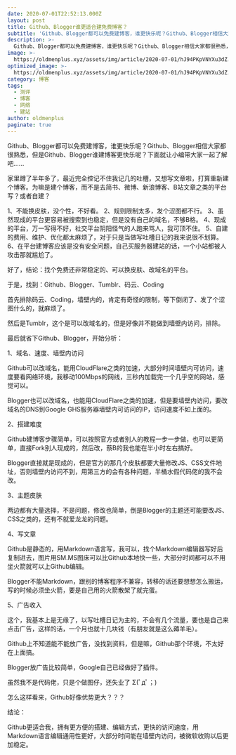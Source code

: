 ```yaml
---
date: 2020-07-01T22:52:13.000Z
layout: post
title: Github、Blogger谁更适合建免费博客？
subtitle: 'Github、Blogger都可以免费建博客，谁更快乐呢？Github、Blogger相信大家都很熟悉，但是Github、Blogger谁建博客更快乐呢？下面就让小编带大家一起了解吧......'
description: >-
  Github、Blogger都可以免费建博客，谁更快乐呢？Github、Blogger相信大家都很熟悉，但是Github、Blogger谁建博客更快乐呢？下面就让小编带大家一起了解吧......
image: >-
  https://oldmenplus.xyz/assets/img/article/2020-07-01/hJ94PKpVNYXu3dZ.jpg
optimized_image: >-
  https://oldmenplus.xyz/assets/img/article/2020-07-01/hJ94PKpVNYXu3dZ.jpg
category: 博客
tags:
  - 测评
  - 博客
  - 网络
  - 建站
author: oldmenplus
paginate: true
---
```

Github、Blogger都可以免费建博客，谁更快乐呢？Github、Blogger相信大家都很熟悉，但是Github、Blogger谁建博客更快乐呢？下面就让小编带大家一起了解吧......

家里蹲了半年多了，最近完全控记不住我记几的吐槽，又想写文章啦，打算重新建个博客。为嘛是建个博客，而不是去简书、微博、新浪博客、B站文章之类的平台写？或者自建？

1、不能换皮肤，没个性，不好看。
2、规则限制太多，发个涩图都不行。
3、虽然现成的平台更容易被搜索到也稳定，但是没有自己的域名，不够B格。
4、现成的平台，万一写得不好，社交平台阴阳怪气的人跑来骂人，我可顶不住。
5、自建的费用、维护、优化都太麻烦了，对于只是当做写吐槽日记的我来说很不划算。
6、在平台建博客应该是没有安全问题，自己买服务器建站的话，一个小站都被人攻击那就尴尬了。

好了，结论：找个免费还非常稳定的、可以换皮肤、改域名的平台。

于是，找到：Github、Blogger、Tumblr、码云、Coding

首先排除码云、Coding，墙壁内的，肯定有奇怪的限制，等下倒闭了、发了个涩图什么的，就麻烦了。

然后是Tumblr，这个是可以改域名的，但是好像并不能做到墙壁内访问，排除。

最后就省下Github、Blogger，开始分析：


1、域名、速度、墙壁内访问

Github可以改域名，能用CloudFlare之类的加速，大部分时间墙壁内可访问，速度要看网络环境，我移动100Mbps的网线，三秒内加载完一个几乎空的网站，感觉可以。

Blogger也可以改域名，也能用CloudFlare之类的加速，但是要墙壁内访问，要改域名的DNS到Google GHS服务器墙壁内可访问的IP，访问速度不如上面的。

2、搭建难度

Github建博客步骤简单，可以按照官方或者别人的教程一步一步做，也可以更简单，直接Fork别人现成的，然后改，蔡B的我也能在半小时左右搞好。

Blogger直接就是现成的，但是官方的那几个皮肤都要大量修改JS、CSS文件地址，否则墙壁内访问不到，用第三方的会有各种问题，半桶水假代码佬的我不会改。

3、主题皮肤

两边都有大量选择，不是问题，修改也简单，倒是Blogger的主题还可能要改JS、CSS之类的，还有不就爱龙龙的问题。

4、写文章

Github是静态的，用Markdown语言写，我可以，找个Markdown编辑器写好后复制进去，图片用SM.MS图床可以比Github本地快一些，大部分时间都可以不用坐火箭就可以上Github编辑。

Blogger不能Markdown，跟别的博客程序不兼容，转移的话还要想想怎么搬运，写的时候必须坐火箭，要是自己用的火箭散架了就完蛋。

5、广告收入

这个，我基本上是无缘了，以写吐槽日记为主的，不会有几个流量，要也是自己来点击广告，这样的话，一个月也就十几块钱（有朋友就是这么薅羊毛）。

Github上不知道能不能放广告，没找到资料，但是嘛，Github那个环境，不太好在上面搞。

Blogger放广告比较简单，Google自己已经做好了插件。


虽然我不是代码佬，只是个做图仔，还失业了   Σ(ﾟдﾟ；)

怎么这样看来，Github好像优势更大？？？

结论：

Github更适合我，拥有更方便的搭建、编辑方式，更快的访问速度，用Markdown语言编辑通用性更好，大部分时间能在墙壁内访问，被微软收购以后更加稳定。